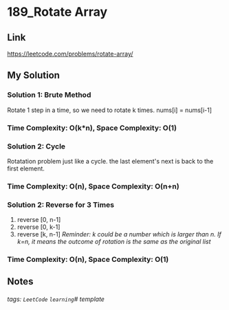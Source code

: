 # 189_Rotate Array

## Link
https://leetcode.com/problems/rotate-array/

## My Solution

### Solution 1: Brute Method
Rotate 1 step in a time, so we need to rotate k times.
nums[i] = nums[i-1]
### Time Complexity: O(k*n), Space Complexity: O(1)

### Solution 2: Cycle
Rotatation problem just like a cycle. the last element's next is back to the first element.
### Time Complexity: O(n), Space Complexity: O(n+n)

### Solution 2: Reverse for 3 Times
1. reverse [0, n-1]
2. reverse [0, k-1]
3. reverse [k, n-1]
*Reminder: k could be a number which is larger than n. If k=n, it means the outcome of rotation is the same as the original list*
### Time Complexity: O(n), Space Complexity: O(1)

## Notes

###### tags: `LeetCode` `learning`# template
